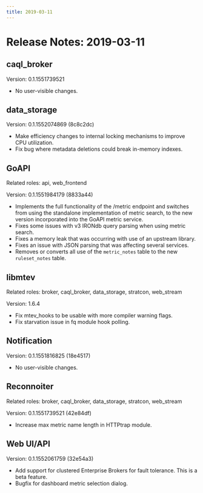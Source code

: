 ```yaml
---
title: 2019-03-11
---
```


# Release Notes: 2019-03-11

## caql_broker

Version: 0.1.1551739521

* No user-visible changes.

## data_storage

Version: 0.1.1552074869 (8c8c2dc)

* Make efficiency changes to internal locking mechanisms to improve CPU
  utilization.
* Fix bug where metadata deletions could break in-memory indexes.

## GoAPI

Related roles: api, web_frontend

Version: 0.1.1551984179 (8833a44)

* Implements the full functionality of the /metric endpoint and switches from
  using the standalone implementation of metric search, to the new version
  incorporated into the GoAPI metric service.
* Fixes some issues with v3 IRONdb query parsing when using metric search.
* Fixes a memory leak that was occurring with use of an upstream library.
* Fixes an issue with JSON parsing that was affecting several services.
* Removes or converts all use of the `metric_notes` table to the new
  `ruleset_notes` table.

## libmtev

Related roles: broker, caql_broker, data_storage, stratcon, web_stream

Version: 1.6.4

* Fix mtev_hooks to be usable with more compiler warning flags.
* Fix starvation issue in fq module hook polling.

## Notification

Version: 0.1.1551816825 (18e4517)

* No user-visible changes.

## Reconnoiter

Related roles: broker, caql_broker, data_storage, stratcon, web_stream

Version: 0.1.1551739521 (42e84df)

* Increase max metric name length in HTTPtrap module.

## Web UI/API

Version: 0.1.1552061759 (32e54a3)

* Add support for clustered Enterprise Brokers for fault tolerance. This is a
  beta feature.
* Bugfix for dashboard metric selection dialog.
